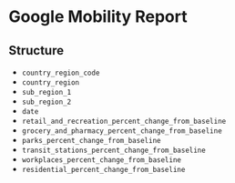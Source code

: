 # Google Mobility Report

## Structure
- `country_region_code`
- `country_region`
- `sub_region_1`
- `sub_region_2`
- `date`
- `retail_and_recreation_percent_change_from_baseline`
- `grocery_and_pharmacy_percent_change_from_baseline`
- `parks_percent_change_from_baseline`
- `transit_stations_percent_change_from_baseline`
- `workplaces_percent_change_from_baseline`
- `residential_percent_change_from_baseline`
